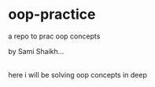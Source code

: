 # oop-practice
a repo to prac oop concepts

by Sami Shaikh...


<br>
here i will be solving oop concepts in deep 